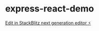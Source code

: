 # express-react-demo

[Edit in StackBlitz next generation editor ⚡️](https://stackblitz.com/~/github.com/Lasha/express-react-demo)